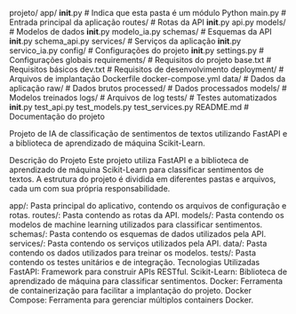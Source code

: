 projeto/
  app/
    __init__.py               # Indica que esta pasta é um módulo Python
    main.py                   # Entrada principal da aplicação
    routes/                   # Rotas da API
      __init__.py
      api.py
    models/                   # Modelos de dados
      __init__.py
      modelo_ia.py
    schemas/                  # Esquemas da API
      __init__.py
      schema_api.py
    services/                 # Serviços da aplicação
      __init__.py
      servico_ia.py
  config/                     # Configurações do projeto
    __init__.py
    settings.py               # Configurações globais
  requirements/               # Requisitos do projeto
    base.txt                  # Requisitos básicos
    dev.txt                   # Requisitos de desenvolvimento
  deployment/                 # Arquivos de implantação
    Dockerfile
    docker-compose.yml
  data/                       # Dados da aplicação
    raw/                      # Dados brutos
    processed/                # Dados processados
    models/                   # Modelos treinados
    logs/                     # Arquivos de log
  tests/                      # Testes automatizados
    __init__.py
    test_api.py
    test_models.py
    test_services.py
  README.md                   # Documentação do projeto

  Projeto de IA de classificação de sentimentos de textos utilizando FastAPI e a biblioteca de aprendizado de máquina Scikit-Learn.

  Descrição do Projeto
Este projeto utiliza FastAPI e a biblioteca de aprendizado de máquina Scikit-Learn para classificar sentimentos de textos. A estrutura do projeto é dividida em diferentes pastas e arquivos, cada um com sua própria responsabilidade.

app/: Pasta principal do aplicativo, contendo os arquivos de configuração e rotas.
routes/: Pasta contendo as rotas da API.
models/: Pasta contendo os modelos de machine learning utilizados para classificar sentimentos.
schemas/: Pasta contendo os esquemas de dados utilizados pela API.
services/: Pasta contendo os serviços utilizados pela API.
data/: Pasta contendo os dados utilizados para treinar os modelos.
tests/: Pasta contendo os testes unitários e de integração.
Tecnologias Utilizadas
FastAPI: Framework para construir APIs RESTful.
Scikit-Learn: Biblioteca de aprendizado de máquina para classificar sentimentos.
Docker: Ferramenta de containerização para facilitar a implantação do projeto.
Docker Compose: Ferramenta para gerenciar múltiplos containers Docker.